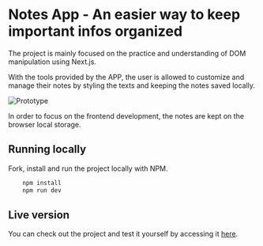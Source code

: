 # Notes App - An easier way to keep important infos organized

The project is mainly focused on the practice and understanding of DOM manipulation using Next.js.

With the tools provided by the APP, the user is allowed to customize and manage their notes by styling the texts and keeping the notes saved locally.

![Prototype](https://github.com/user-attachments/assets/38ce5545-459f-4332-8065-60da6d138108)

In order to focus on the frontend development, the notes are kept on the browser local storage.

## Running locally

Fork, install and run the project locally with NPM.

```bash
    npm install
    npm run dev
```

## Live version

You can check out the project and test it yourself by accessing it [here](vercel.link).
